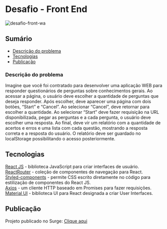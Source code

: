 # Desafio - Front End

![desafio-front-wa](https://user-images.githubusercontent.com/77743802/128965083-a3107721-ebe5-4d3a-b2ad-5967e572ceba.png)


## Sumário

- [Descrição do problema](#descrição-do-problema)
- [Tecnologias](#tecnologias)
- [Publicação](#publicação)

### Descrição do problema

Imagine que você foi contratado para desenvolver uma aplicação WEB para responder questionários de perguntas sobre conhecimentos gerais. 
Ao acessar a página, o usuário deve escolher a quantidade de perguntas que deseja responder. 
Após escolher, deve aparecer uma página com dois botões, “Start” e “Cancel”. Ao selecionar “Cancel”, 
deve retornar para escolher a quantidade. Ao selecionar “Start” deve fazer requisição na URL disponibilizada, 
pegar as perguntas e a cada pergunta,  o usuário deve escolher uma resposta. Ao final, deve vir um relatório com a quantidade de 
acertos e erros e uma lista com cada questão, mostrando a resposta correta e a resposta do usuário.
O relatório deve ser guardado no localStorage possibilitando o acesso posteriormente.

## Tecnologias

[React JS](https://pt-br.reactjs.org/) - biblioteca JavaScript para criar interfaces de usuário.<br/>
[ReactRouter](https://reactrouter.com/) - coleção de componentes de navegação para React.</br>
[Styled-components](https://styled-components.com/) -  permite CSS escrito diretamente no código para estilização de componentes do React JS.<br/>
[Axios](https://axios-http.com/) - um cliente HTTP baseado em Promises para fazer requisições.</br>
[Material UI](https://material-ui.com/) - biblioteca UI para React designada a criar User Interfaces.

## Publicação

Projeto publicado no Surge:
[Clique aqui](http://desafio-front-end-wa.surge.sh/)
